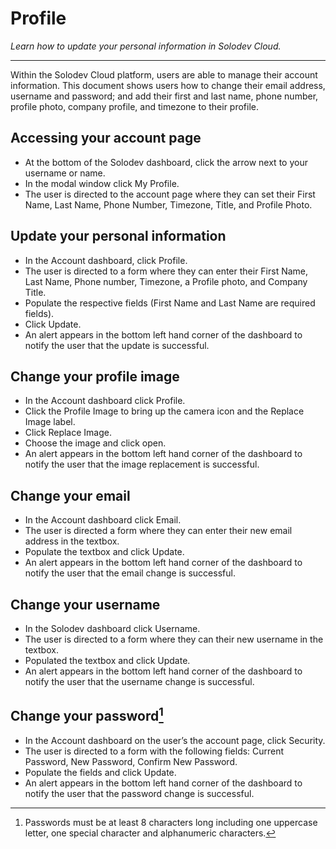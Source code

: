 
# Profile

*Learn how to update your personal information in Solodev Cloud.*


---


Within the Solodev Cloud platform, users are able to manage their account information. This document shows users how to change their email address, username and password; and add their first and last name, phone number, profile photo, company profile, and timezone to their profile. 



## Accessing your account page

- At the bottom of the Solodev dashboard, click the arrow next to your username or name. 
- In the modal window click My Profile. 
- The user is directed to the account page where they can set their First Name, Last Name, Phone Number, Timezone, Title, and Profile Photo. 

## Update your personal information

- In the Account dashboard, click Profile. 
- The user is directed to a form where they can enter their First Name, Last Name, Phone number, Timezone, a Profile photo, and Company Title. 
- Populate the respective fields (First Name and Last Name are required fields). 
- Click Update.
- An alert appears in the bottom left hand corner of the dashboard to notify the user that the update is successful. 

## Change your profile image

- In the Account dashboard click Profile.
- Click the Profile Image to bring up the camera icon and the Replace Image label. 
- Click Replace Image. 
- Choose the image and click open. 
- An alert appears in the bottom left hand corner of the dashboard to notify the user that the image replacement is successful.

## Change your email

- In the Account dashboard click Email.
- The user is directed a form where they can enter their new email address in the textbox. 
- Populate the textbox and click Update. 
- An alert appears in the bottom left hand corner of the dashboard to notify the user that the email change is successful. 

## Change your username 

- In the Solodev dashboard click Username.
- The user is directed to a form where they can their new username in the textbox. 
- Populated the textbox and click Update. 
- An alert appears in the bottom left hand corner of the dashboard to notify the user that the username change is successful. 

## Change your password[^1]

- In the Account dashboard on the user’s the account page, click Security. 
- The user is directed to a form with the following fields: Current Password, New Password, Confirm New Password.
- Populate the fields and click Update. 
- An alert appears in the bottom left hand corner of the dashboard to notify the user that the password change is successful. 


[^1]: Passwords must be at least 8 characters long including one uppercase letter, one special character and alphanumeric characters.